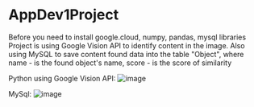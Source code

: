 # AppDev1Project
Before you need to install google.cloud, numpy, pandas, mysql libraries 
Project is using Google Vision API to identify content in the image. Also using MySQL to save content found data into the table "Object", where name - is the found object's name, score - is the score of similarity

Python using Google Vision API:
![image](https://user-images.githubusercontent.com/37079019/136691293-9b582780-353a-4a79-9422-d2854332dbe2.png)

MySql:
![image](https://user-images.githubusercontent.com/37079019/136691263-232898d3-b822-45c6-a201-238e4640d89d.png)
